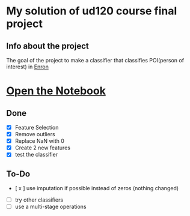 # My solution of ud120 course final project
## Info about the project
The goal of the project to make a classifier that classifies POI(person of interest) in [Enron](https://en.wikipedia.org/wiki/Enron)

# [Open the Notebook](https://github.com/moaaztaha/ud120-final_project/blob/master/Udacity_Final_Project_1.ipynb)

## Done
- [x] Feature Selection
- [x] Remove outliers
- [x] Replace NaN with 0
- [x] Create 2 new features
- [x] test the classifier

## To-Do
- [ x ] use imputation if possible instead of zeros (nothing changed)
- [ ] try other classifiers
- [ ] use a multi-stage operations
